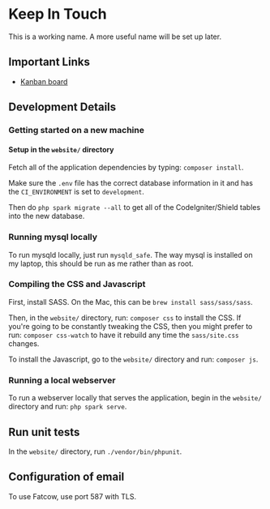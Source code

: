 # Keep In Touch

This is a working name. A more useful name will be set up later.

## Important Links

* [Kanban board](https://trello.com/b/mss44EAX/keep-in-touch)

## Development Details

### Getting started on a new machine

#### Setup in the `website/` directory

Fetch all of the application dependencies by typing: `composer install`.

Make sure the `.env` file has the correct database information in it
and has the `CI_ENVIRONMENT` is set to `development`.

Then do `php spark migrate --all` to get all of the CodeIgniter/Shield tables
into the new database.

### Running mysql locally

To run mysqld locally, just run `mysqld_safe`.
The way mysql is installed on my laptop, this should be run as me rather than as root.

### Compiling the CSS and Javascript

First, install SASS. On the Mac, this can be `brew install sass/sass/sass`.

Then, in the `website/` directory, run: `composer css` to install the CSS.
If you're going to be constantly tweaking the CSS, then you might prefer to run:
`composer css-watch` to have it rebuild any time the `sass/site.css` changes.

To install the Javascript, go to the `website/` directory and
run: `composer js`.

### Running a local webserver

To run a webserver locally that serves the application,
begin in the `website/` directory and run: `php spark serve`.

## Run unit tests

In the `website/` directory, run `./vendor/bin/phpunit`.

## Configuration of email

To use Fatcow, use port 587 with TLS.
